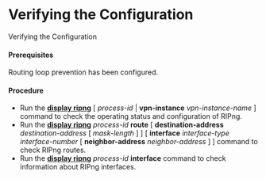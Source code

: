Verifying the Configuration
===========================

Verifying the Configuration

#### Prerequisites

Routing loop prevention has been configured.


#### Procedure

* Run the [**display ripng**](cmdqueryname=display+ripng) [ *process-id* | **vpn-instance** *vpn-instance-name* ] command to check the operating status and configuration of RIPng.
* Run the [**display ripng**](cmdqueryname=display+ripng) *process-id* **route** [ **destination-address** *destination-address* [ *mask-length* ] ] [ **interface** *interface-type* *interface-number* [ **neighbor-address** *neighbor-address* ] ] command to check RIPng routes.
* Run the [**display ripng**](cmdqueryname=display+ripng) *process-id* **interface** command to check information about RIPng interfaces.